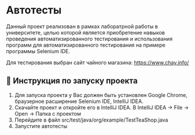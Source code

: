 # Автотесты
Данный проект реализован в рамках лаборатрной работы в университете, целью которой является приобретение навыков проведения автоматизированного тестирования и использования программ для автоматизированного тестирования на примере программы Selenium IDE.

Для тестирования выбран сайт чайного магазина: https://www.chay.info/

## 🔭 Инструкция по запуску проекта
1. Для запуска проекта у Вас должен быть установлен Google Chrome, браузерное расширение Selenium IDE, IntelliJ IDEA. 
2. Скачайте проект и откройте его в IntelliJ IDEA. В IntelliJ IDEA -> File -> Open -> Папка с проектом
3. Перейдите в файл src/test/java/org/example/TestTeaShop.java
4. Запустите автотесты 
